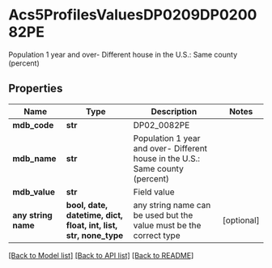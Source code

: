 # Acs5ProfilesValuesDP0209DP020082PE

Population 1 year and over- Different house in the U.S.: Same county (percent)

## Properties
Name | Type | Description | Notes
------------ | ------------- | ------------- | -------------
**mdb_code** | **str** | DP02_0082PE | 
**mdb_name** | **str** | Population 1 year and over- Different house in the U.S.: Same county (percent) | 
**mdb_value** | **str** | Field value | 
**any string name** | **bool, date, datetime, dict, float, int, list, str, none_type** | any string name can be used but the value must be the correct type | [optional]

[[Back to Model list]](../README.md#documentation-for-models) [[Back to API list]](../README.md#documentation-for-api-endpoints) [[Back to README]](../README.md)


